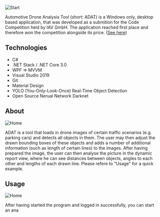 ![Start](https://user-images.githubusercontent.com/49918134/91304500-dce97c80-e7a9-11ea-97fb-88cfe2390f91.jpg)

Automotive Drone Analysis Tool (short: ADAT) is a Windows only, desktop based application, that was developed as a submition for the Code Competition held by IAV GmbH. The application reached first place and therefore won the competition alongside its price. ([See here](https://www.it-talents.de/blog/partnerunternehmen/kevin-holt-den-ersten-platz-bei-der-code-competition-der-iav))

## Technologies

* C#
* .NET Stack / .NET Core 3.0
* WPF => MVVM
* Visual Studio 2019
* Git
* Material Design
* YOLO (You-Only-Look-Once) Real-Time Object Detection
* Open Source Nerual Network Darknet

## About

![Home](https://user-images.githubusercontent.com/49918134/91314517-efb67e00-e7b6-11ea-950b-6606f9aa501f.png)

ADAT is a tool that loads in drone images of certain traffic scenarios (e.g. parking cars) and detects all objects in them. The user may then adjust the drawn bounding boxes of these objects and adds a number of additional information (such as length of certain lines) to the images. After having prepared the image, the user can then analyse the picture in the dynamic report view, where he can see distances between objects, angles to each other and lengths of each drawn line. Please refere to "Usage" for a quick example.

## Usage

![Home](https://user-images.githubusercontent.com/49918134/91314517-efb67e00-e7b6-11ea-950b-6606f9aa501f.png)

After having started the program and logged in successfully, you can start an ana
